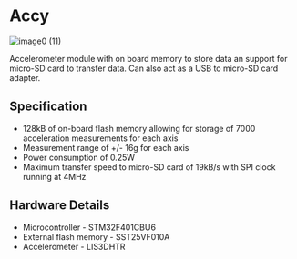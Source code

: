 # Accy

![image0 (11)](https://github.com/TheZ0/Accy/assets/142558812/6843731b-1388-464a-9534-cef2d05106de)


Accelerometer module with on board memory to store data an support for micro-SD card to transfer data. Can also act as a USB to micro-SD card adapter.

## Specification
* 128kB of on-board flash memory allowing for storage of 7000 acceleration measurements for each axis
* Measurement range of +/- 16g for each axis
* Power consumption of 0.25W
* Maximum transfer speed to micro-SD card of 19kB/s with SPI clock running at 4MHz

## Hardware Details
* Microcontroller - STM32F401CBU6
* External flash memory - SST25VF010A
* Accelerometer - LIS3DHTR
